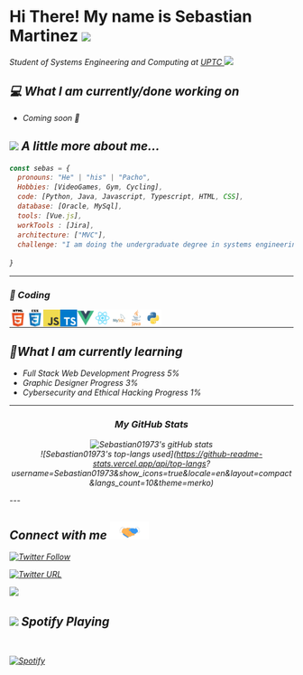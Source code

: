# Hi There! My name is Sebastian Martinez <img src="https://blog.joypixels.com/content/images/2019/06/waving_hand_sign_1024.gif" width="30"/>

<p><em>Student of Systems Engineering and Computing at <a href="https://www.uptc.edu.co/sitio/portal/">UPTC </a><img src="https://media.giphy.com/media/fYSnHlufseco8Fh93Z/giphy.gif" width="30"></p>

## 💻 What I am currently/done working on

- Coming soon 🚀

## <img src="https://media4.giphy.com/media/Ll22OhMLAlVDb8UQWe/giphy.gif?cid=ecf05e474ojwxk1jee7kin9kmqu1sovn54z4utewiuuwxl9m&rid=giphy.gif&ct=s" width="50"> A little more about me...  



```javascript
const sebas = {
  pronouns: "He" | "his" | "Pacho",
  Hobbies: [VideoGames, Gym, Cycling],
  code: [Python, Java, Javascript, Typescript, HTML, CSS],
  database: [Oracle, MySql],
  tools: [Vue.js],
  workTools : [Jira],
  architecture: ["MVC"],
  challenge: "I am doing the undergraduate degree in systems engineering"
 
}
```

---
### 🚀 Coding

[<img align="left" alt="HTML5" width="30px" src="https://raw.githubusercontent.com/github/explore/80688e429a7d4ef2fca1e82350fe8e3517d3494d/topics/html/html.png" />][git]

[<img align="left" alt="CSS3" width="30px" src="https://raw.githubusercontent.com/github/explore/80688e429a7d4ef2fca1e82350fe8e3517d3494d/topics/css/css.png" />][git]

[<img align="left" alt="JavaScript" width="30px" src="https://raw.githubusercontent.com/github/explore/80688e429a7d4ef2fca1e82350fe8e3517d3494d/topics/javascript/javascript.png" />][git]

[<img align="left" alt="Typescript" width="30px" src="https://raw.githubusercontent.com/github/explore/80688e429a7d4ef2fca1e82350fe8e3517d3494d/topics/typescript/typescript.png" />][git]

[<img align="left" alt="Vue" width="30px" src="https://raw.githubusercontent.com/github/explore/80688e429a7d4ef2fca1e82350fe8e3517d3494d/topics/vue/vue.png" />][git]

[<img align="left" alt="React" width="30px" src="https://raw.githubusercontent.com/github/explore/80688e429a7d4ef2fca1e82350fe8e3517d3494d/topics/react/react.png" />][git]


[<img align="left" alt="MySQL" width="30px" src="https://raw.githubusercontent.com/github/explore/80688e429a7d4ef2fca1e82350fe8e3517d3494d/topics/mysql/mysql.png" />][git]

[<img align="left" alt="Java" width="30px" src="https://raw.githubusercontent.com/github/explore/80688e429a7d4ef2fca1e82350fe8e3517d3494d/topics/java/java.png" />][git]

[<img align="left" alt="Python" width="30px" src="https://raw.githubusercontent.com/github/explore/80688e429a7d4ef2fca1e82350fe8e3517d3494d/topics/python/python.png" />][git]


<br/>

---
<!-- LINKS-->
[git]: https://github.com/Sebastian01973



## 📖What I am currently learning

- Full Stack Web Development _Progress 5%_
- Graphic Designer _Progress 3%_
- Cybersecurity and Ethical Hacking _Progress 1%_
  
 --- 
<div align='center'>
  
  ### My GitHub Stats
  
  ![Sebastian01973's gitHub stats](https://github-readme-stats.vercel.app/api?username=Sebastian01973&show_icons=true&theme=merko)
  <br>
  ![Sebastian01973's top-langs used](https://github-readme-stats.vercel.app/api/top-langs?  username=Sebastian01973&show_icons=true&locale=en&layout=compact&langs_count=10&theme=merko)
  
</div>  
--- 

## Connect with me <img src="https://github.com/Sebastian01973/Sebastian01973/blob/main/resources/Hands.gif" height="32px">

[![Twitter Follow](https://img.shields.io/twitter/follow/sebastian01973?color=1DA1F2&label=sebas&logo=twitter&style=for-the-badge)](https://twitter.com/sebastian01973)


[![Twitter URL](https://img.shields.io/twitter/url?color=E33478&label=Sebas._.97&logo=instagram&style=for-the-badge&url=https%3A%2F%2Fwww.instagram.com%2Fsebas._.97%2F)](https://www.instagram.com/sebas._.97/)

<a href="mailto:sebastian0197333@gmail.com">
 <img src = "https://img.shields.io/badge/Gmail-D14836?style=for-the-badge&logo=gmail&logoColor=white">
</a>

<br/>

## <img src="https://upload.wikimedia.org/wikipedia/commons/1/19/Spotify_logo_without_text.svg" width="50"> Spotify Playing
  
<br/>

[![Spotify](https://novatorem.vercel.app/api/spotify)](https://open.spotify.com/user/sebastian01973)
  
  

<!-- Inspired in Navis Code and Thaiane-->
